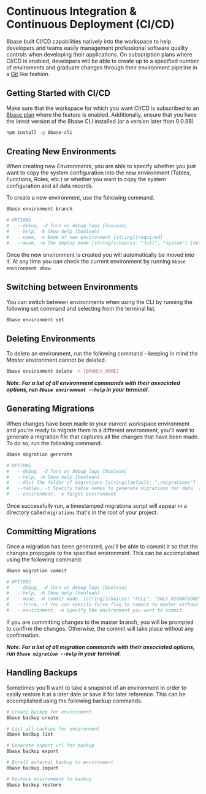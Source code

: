 # Continuous Integration & Continuous Deployment (CI/CD)

8base built CI/CD capabilities natively into the workspace to help developers and teams easily management professional software quality controls when developing their applications. On subscription plans where CI/CD is enabled, developers will be able to create up to a specified number of enviroments and graduate changes through their environment pipeline in a [Git](https://git-scm.com/) like fashion.

## Getting Started with CI/CD

Make sure that the workspace for which you want CI/CD is subscribed to an [8base plan](https://www.8base.com/pricing) where the feature is enabled. Additionally, ensure that you have the latest version of the 8base CLI installed (or a version later than 0.0.98)

```sh
npm install -g 8base-cli
```

## Creating New Environments

When creating new *Environments*, you are able to specify whether you just want to copy the system configuration into the new environment (Tables, Functions, Roles, etc.) or whether you want to copy the system configuration and all data records.

To create a new environment, use the following command.

```sh
8base environment branch

# OPTIONS
#   --debug, -d Turn on debug logs [boolean]
#   --help, -h Show help [boolean]
#   --name, -n Name of new environment [string][required]
#   --mode, -m The deploy mode [string][choices: "full", "system"] [default: "FULL"]
```

Once the new environment is created you will automatically be moved into it. At any time you can check the current environment by running `8base environment show`.

## Switching between Environments

You can switch between environments when using the CLI by running the following set command and selecting from the terminal list.

```sh
8base environment set
```

## Deleting Environments

To delete an environment, run the following command - keeping in mind the *Master* environment cannot be deleted.

```sh
8base environment delete -n [BRANCH_NAME]
```

_**Note: For a list of all environment commands with their associated options, run `8base environment --help` in your terminal.**_

## Generating Migrations

When changes have been made to your current workspace environment and you're ready to migrate them to a different environment, you'll want to generate a migration file that captures all the changes that have been made. To do so, run the following command:

```sh
8base migration generate

# OPTIONS
#   --debug, -d Turn on debug logs [boolean]
#   --help, -h Show help [boolean]
#   --dist The folder of migrations [string][default: "./migrations"]
#   --tables, -t Specify table names to generate migrations for data. [array]
#   --environment, -e Target environment
```

Once successfully run, a timestamped migrations script will appear in a directory called `migrations` that's in the root of your project.

## Committing Migrations

Once a migration has been generated, you'll be able to commit it so that the changes propogate to the specified environment. This can be accomplished using the following command:

```sh
8base migration commit

# OPTIONS
#   --debug, -d Turn on debug logs [boolean]
#   --help, -h Show help [boolean]
#   --mode, -m Commit mode. [string][choices: "FULL", "ONLY_MIGRATIONS", "ONLY_PROJECT"] [default: "FULL"]
#   --force, -f You can specify force flag to commit to master without prompt.
#   --environment, -e Specify the environment you want to commit.
```

If you are committing changes to the master branch, you will be prompted to confirm the changes. Otherwise, the commit will take place without any confirmation.

_**Note: For a list of all migration commands with their associated options, run `8base migration --help` in your terminal.**_


## Handling Backups

Sometimes you'll want to take a snapshot of an environment in order to easily restore it at a later date or save it for later reference. This can be accomplished using the following backup commands.

```sh
# Create backup for environment
8base backup create

# List all backups for environment
8base backup list

# Generate export url for backup
8base backup export

# Enroll external backup to environment
8base backup import

# Restore environment to backup
8base backup restore
```


